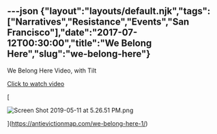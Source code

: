 ---json
{"layout":"layouts/default.njk","tags":["Narratives","Resistance","Events","San Francisco"],"date":"2017-07-12T00:30:00","title":"We Belong Here","slug":"we-belong-here"}
---

We Belong Here Video, with Tilt

[Click to watch video](https://antievictionmap.com/we-belong-here-1/)

[

![Screen Shot 2019-05-11 at 5.26.51 PM.png](https://images.squarespace-cdn.com/content/v1/52b7d7a6e4b0b3e376ac8ea2/1557620977971-R9JO6YIO7INNPJNUR6YW/ke17ZwdGBToddI8pDm48kO4MCmFXgria781RdOOdXR4UqsxRUqqbr1mOJYKfIPR7LoDQ9mXPOjoJoqy81S2I8N_N4V1vUb5AoIIIbLZhVYxCRW4BPu10St3TBAUQYVKcMuAYcAG5n4OcPhKoMl70kX-n7pTKhuLDpnjJATJHjsEe1R2uYknk0nVndHozhm-v/Screen+Shot+2019-05-11+at+5.26.51+PM.png)

](https://antievictionmap.com/we-belong-here-1/)